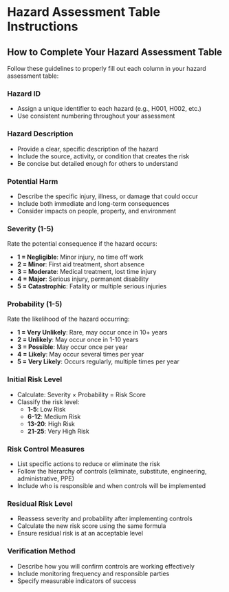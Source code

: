 # Hazard Assessment Table Instructions

## How to Complete Your Hazard Assessment Table

Follow these guidelines to properly fill out each column in your hazard assessment table:

### **Hazard ID**
- Assign a unique identifier to each hazard (e.g., H001, H002, etc.)
- Use consistent numbering throughout your assessment

### **Hazard Description**
- Provide a clear, specific description of the hazard
- Include the source, activity, or condition that creates the risk
- Be concise but detailed enough for others to understand

### **Potential Harm**
- Describe the specific injury, illness, or damage that could occur
- Include both immediate and long-term consequences
- Consider impacts on people, property, and environment

### **Severity (1-5)**
Rate the potential consequence if the hazard occurs:
- **1 = Negligible**: Minor injury, no time off work
- **2 = Minor**: First aid treatment, short absence
- **3 = Moderate**: Medical treatment, lost time injury
- **4 = Major**: Serious injury, permanent disability
- **5 = Catastrophic**: Fatality or multiple serious injuries

### **Probability (1-5)**
Rate the likelihood of the hazard occurring:
- **1 = Very Unlikely**: Rare, may occur once in 10+ years
- **2 = Unlikely**: May occur once in 1-10 years
- **3 = Possible**: May occur once per year
- **4 = Likely**: May occur several times per year
- **5 = Very Likely**: Occurs regularly, multiple times per year

### **Initial Risk Level**
- Calculate: Severity × Probability = Risk Score
- Classify the risk level:
  - **1-5**: Low Risk
  - **6-12**: Medium Risk
  - **13-20**: High Risk
  - **21-25**: Very High Risk

### **Risk Control Measures**
- List specific actions to reduce or eliminate the risk
- Follow the hierarchy of controls (eliminate, substitute, engineering, administrative, PPE)
- Include who is responsible and when controls will be implemented

### **Residual Risk Level**
- Reassess severity and probability after implementing controls
- Calculate the new risk score using the same formula
- Ensure residual risk is at an acceptable level

### **Verification Method**
- Describe how you will confirm controls are working effectively
- Include monitoring frequency and responsible parties
- Specify measurable indicators of success   